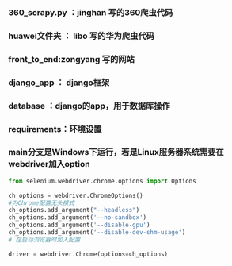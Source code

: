 ### 360_scrapy.py ：jinghan 写的360爬虫代码
### huawei文件夹 ： libo 写的华为爬虫代码
### front_to_end:zongyang 写的网站
### django_app ： django框架
### database ：django的app，用于数据库操作
### requirements：环境设置
### main分支是Windows下运行，若是Linux服务器系统需要在webdriver加入option
```python
from selenium.webdriver.chrome.options import Options

ch_options = webdriver.ChromeOptions()
#为Chrome配置无头模式
ch_options.add_argument("--headless")  
ch_options.add_argument('--no-sandbox')
ch_options.add_argument('--disable-gpu')
ch_options.add_argument('--disable-dev-shm-usage')
# 在启动浏览器时加入配置

driver = webdriver.Chrome(options=ch_options)
```
